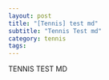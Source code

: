 ```yaml
---
layout: post
title: "[Tennis] test md"
subtitle: "Tennis Test md"
category: tennis
tags: 
---
```


TENNIS TEST MD